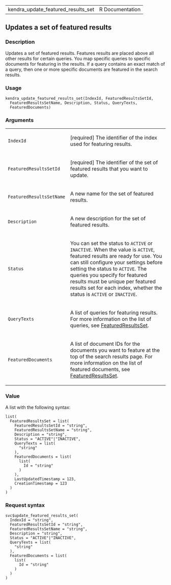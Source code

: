 <table style="width: 100%;">
<tbody>
<tr class="odd">
<td>kendra_update_featured_results_set</td>
<td style="text-align: right;">R Documentation</td>
</tr>
</tbody>
</table>

## Updates a set of featured results

### Description

Updates a set of featured results. Features results are placed above all
other results for certain queries. You map specific queries to specific
documents for featuring in the results. If a query contains an exact
match of a query, then one or more specific documents are featured in
the search results.

### Usage

    kendra_update_featured_results_set(IndexId, FeaturedResultsSetId,
      FeaturedResultsSetName, Description, Status, QueryTexts,
      FeaturedDocuments)

### Arguments

<table>
<colgroup>
<col style="width: 35%" />
<col style="width: 65%" />
</colgroup>
<tbody>
<tr class="odd">
<td><code
id="kendra_update_featured_results_set_:_IndexId">IndexId</code></td>
<td><p>[required] The identifier of the index used for featuring
results.</p></td>
</tr>
<tr class="even">
<td><code
id="kendra_update_featured_results_set_:_FeaturedResultsSetId">FeaturedResultsSetId</code></td>
<td><p>[required] The identifier of the set of featured results that you
want to update.</p></td>
</tr>
<tr class="odd">
<td><code
id="kendra_update_featured_results_set_:_FeaturedResultsSetName">FeaturedResultsSetName</code></td>
<td><p>A new name for the set of featured results.</p></td>
</tr>
<tr class="even">
<td><code
id="kendra_update_featured_results_set_:_Description">Description</code></td>
<td><p>A new description for the set of featured results.</p></td>
</tr>
<tr class="odd">
<td><code
id="kendra_update_featured_results_set_:_Status">Status</code></td>
<td><p>You can set the status to <code>ACTIVE</code> or
<code>INACTIVE</code>. When the value is <code>ACTIVE</code>, featured
results are ready for use. You can still configure your settings before
setting the status to <code>ACTIVE</code>. The queries you specify for
featured results must be unique per featured results set for each index,
whether the status is <code>ACTIVE</code> or
<code>INACTIVE</code>.</p></td>
</tr>
<tr class="even">
<td><code
id="kendra_update_featured_results_set_:_QueryTexts">QueryTexts</code></td>
<td><p>A list of queries for featuring results. For more information on
the list of queries, see <a
href="https://docs.aws.amazon.com/kendra/latest/APIReference/API_FeaturedResultsSet.html">FeaturedResultsSet</a>.</p></td>
</tr>
<tr class="odd">
<td><code
id="kendra_update_featured_results_set_:_FeaturedDocuments">FeaturedDocuments</code></td>
<td><p>A list of document IDs for the documents you want to feature at
the top of the search results page. For more information on the list of
featured documents, see <a
href="https://docs.aws.amazon.com/kendra/latest/APIReference/API_FeaturedResultsSet.html">FeaturedResultsSet</a>.</p></td>
</tr>
</tbody>
</table>

### Value

A list with the following syntax:

    list(
      FeaturedResultsSet = list(
        FeaturedResultsSetId = "string",
        FeaturedResultsSetName = "string",
        Description = "string",
        Status = "ACTIVE"|"INACTIVE",
        QueryTexts = list(
          "string"
        ),
        FeaturedDocuments = list(
          list(
            Id = "string"
          )
        ),
        LastUpdatedTimestamp = 123,
        CreationTimestamp = 123
      )
    )

### Request syntax

    svc$update_featured_results_set(
      IndexId = "string",
      FeaturedResultsSetId = "string",
      FeaturedResultsSetName = "string",
      Description = "string",
      Status = "ACTIVE"|"INACTIVE",
      QueryTexts = list(
        "string"
      ),
      FeaturedDocuments = list(
        list(
          Id = "string"
        )
      )
    )
